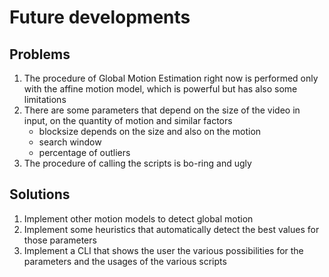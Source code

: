 # Future developments

## Problems
1. The procedure of Global Motion Estimation right now is performed only with the affine motion model, which is powerful but has also some limitations
2. There are some parameters that depend on the size of the video in input, on the quantity of motion and similar factors
    - blocksize depends on the size and also on the motion
    - search window
    - percentage of outliers
3. The procedure of calling the scripts is bo-ring and ugly

## Solutions
1. Implement other motion models to detect global motion
2. Implement some heuristics that automatically detect the best values for those parameters
3. Implement a CLI that shows the user the various possibilities for the parameters and the usages of the various scripts